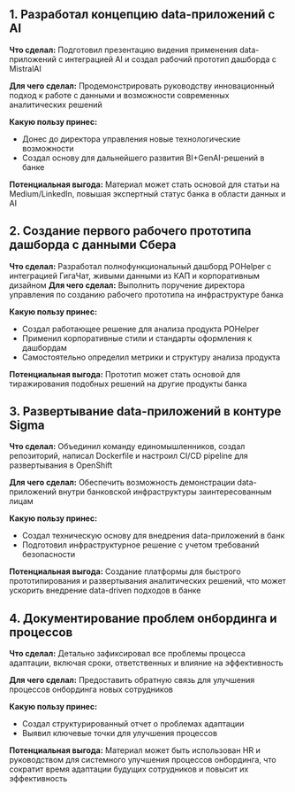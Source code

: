 ## 1. Разработал концепцию data-приложений с AI

**Что сделал:** Подготовил презентацию видения применения data-приложений с интеграцией AI и создал рабочий прототип дашборда с MistralAI

**Для чего сделал:** Продемонстрировать руководству инновационный подход к работе с данными и возможности современных аналитических решений

**Какую пользу принес:**
- Донес до директора управления новые технологические возможности
- Создал основу для дальнейшего развития BI+GenAI-решений в банке

**Потенциальная выгода:** Материал может стать основой для статьи на Medium/LinkedIn, повышая экспертный статус банка в области данных и AI

## 2. Создание первого рабочего прототипа дашборда с данными Сбера

**Что сделал:** Разработал полнофункциональный дашборд POHelper с интеграцией ГигаЧат, живыми данными из КАП и корпоративным дизайном
**Для чего сделал:** Выполнить поручение директора управления по созданию рабочего прототипа на инфраструктуре банка

**Какую пользу принес:**
- Создал работающее решение для анализа продукта POHelper
- Применил корпоративные стили и стандарты оформления к дашбордам
- Самостоятельно определил метрики и структуру анализа продукта

**Потенциальная выгода:** Прототип может стать основой для тиражирования подобных решений на другие продукты банка


## 3. Развертывание data-приложений в контуре Sigma

**Что сделал:** Объединил команду единомышленников, создал репозиторий, написал Dockerfile и настроил CI/CD pipeline для развертывания в OpenShift

**Для чего сделал:** Обеспечить возможность демонстрации data-приложений внутри банковской инфраструктуры заинтересованным лицам

**Какую пользу принес:**
- Создал техническую основу для внедрения data-приложений в банк
- Подготовил инфраструктурное решение с учетом требований безопасности

**Потенциальная выгода:** Создание платформы для быстрого прототипирования и развертывания аналитических решений, что может ускорить внедрение data-driven подходов в банке



## 4. Документирование проблем онбординга и процессов

**Что сделал:** Детально зафиксировал все проблемы процесса адаптации, включая сроки, ответственных и влияние на эффективность

**Для чего сделал:** Предоставить обратную связь для улучшения процессов онбординга новых сотрудников

**Какую пользу принес:**
- Создал структурированный отчет о проблемах адаптации
- Выявил ключевые точки для улучшения процессов

**Потенциальная выгода:** Материал может быть использован HR и руководством для системного улучшения процессов онбординга, что сократит время адаптации будущих сотрудников и повысит их эффективность
